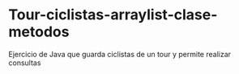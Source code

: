 # Tour-ciclistas-arraylist-clase-metodos
 Ejercicio de Java que guarda ciclistas de un tour y permite realizar consultas

